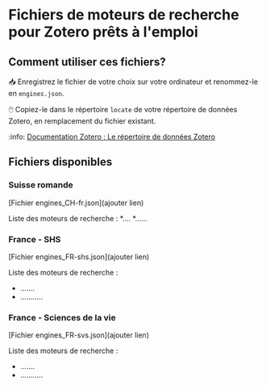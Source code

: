 # Fichiers de moteurs de recherche pour Zotero prêts à l'emploi

## Comment utiliser ces fichiers?

:inbox_tray: Enregistrez le fichier de votre choix sur votre ordinateur et renommez-le en `engines.json`.

:computer_mouse: Copiez-le dans le répertoire `locate` de votre répertoire de données Zotero, en remplacement du fichier existant.

:info: [Documentation Zotero : Le répertoire de données Zotero](https://www.zotero.org/support/zotero_data)


## Fichiers disponibles

### Suisse romande

[Fichier engines_CH-fr.json](ajouter lien)

Liste des moteurs de recherche :
*....
*......

### France - SHS

[Fichier engines_FR-shs.json](ajouter lien)

Liste des moteurs de recherche :
* .......
* ...........

### France - Sciences de la vie

[Fichier engines_FR-svs.json](ajouter lien)

Liste des moteurs de recherche :
* .......
* ...........
